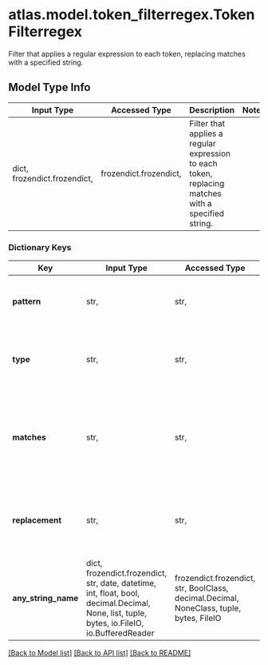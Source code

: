 # atlas.model.token_filterregex.TokenFilterregex

Filter that applies a regular expression to each token, replacing matches with a specified string.

## Model Type Info
Input Type | Accessed Type | Description | Notes
------------ | ------------- | ------------- | -------------
dict, frozendict.frozendict,  | frozendict.frozendict,  | Filter that applies a regular expression to each token, replacing matches with a specified string. | 

### Dictionary Keys
Key | Input Type | Accessed Type | Description | Notes
------------ | ------------- | ------------- | ------------- | -------------
**pattern** | str,  | str,  | Regular expression pattern to apply to each token. | 
**type** | str,  | str,  | Human-readable label that identifies this token filter type. | must be one of ["regex", ] 
**matches** | str,  | str,  | Value that indicates whether to replace only the first matching pattern or all matching patterns. | must be one of ["all", "first", ] 
**replacement** | str,  | str,  | Replacement string to substitute wherever a matching pattern occurs. | 
**any_string_name** | dict, frozendict.frozendict, str, date, datetime, int, float, bool, decimal.Decimal, None, list, tuple, bytes, io.FileIO, io.BufferedReader | frozendict.frozendict, str, BoolClass, decimal.Decimal, NoneClass, tuple, bytes, FileIO | any string name can be used but the value must be the correct type | [optional]

[[Back to Model list]](../../README.md#documentation-for-models) [[Back to API list]](../../README.md#documentation-for-api-endpoints) [[Back to README]](../../README.md)

